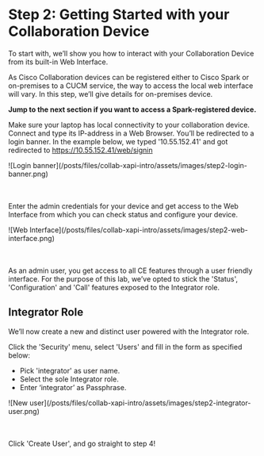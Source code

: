 # Step 2: Getting Started with your Collaboration Device

To start with, we’ll show you how to interact with your Collaboration Device from its built-in Web Interface.

As Cisco Collaboration devices can be registered either to Cisco Spark or on-premises to a CUCM service, the way to access the local web interface will vary. In this step, we’ll give details for on-premises device. 

**Jump to the next section if you want to access a Spark-registered device.**

Make sure your laptop has local connectivity to your collaboration device. Connect and type its IP-address in a Web Browser.
You’ll be redirected to a login banner.
In the example below, we typed '10.55.152.41' and got redirected to https://10.55.152.41/web/signin

<div align="left">![Login banner](/posts/files/collab-xapi-intro/assets/images/step2-login-banner.png)</div><br/><br/>


Enter the admin credentials for your device and get access to the Web Interface from which you can check status and configure your device.

<div align="left">![Web Interface](/posts/files/collab-xapi-intro/assets/images/step2-web-interface.png)</div><br/><br/>


As an admin user, you get access to all CE features through a user friendly interface.
For the purpose of this lab, we’ve opted to stick the 'Status', 'Configuration' and 'Call' features exposed to the Integrator role.


## Integrator Role

We’ll now create a new and distinct user powered with the Integrator role.

Click the 'Security' menu, select 'Users' and fill in the form as specified below:
- Pick 'integrator' as user name.
- Select the sole Integrator role.
- Enter ‘integrator’ as Passphrase.

<div align="left">![New user](/posts/files/collab-xapi-intro/assets/images/step2-integrator-user.png)</div><br/><br/>


Click 'Create User', and go straight to step 4!
